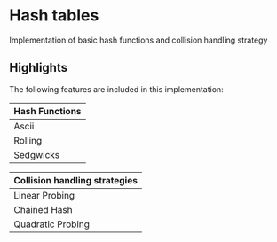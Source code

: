 # Hash tables
Implementation of basic hash functions and collision handling strategy
## Highlights
The following features are included in this implementation:

|Hash Functions|
| --- |
|Ascii|
|Rolling|
|Sedgwicks|

|Collision handling strategies|
| --- |
|Linear Probing|
|Chained Hash|
|Quadratic Probing|
